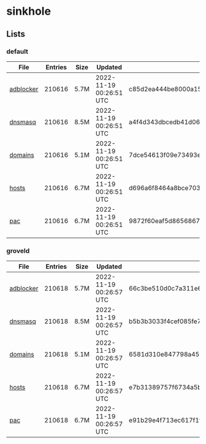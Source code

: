 # sinkhole

## Lists

### default

|File|Entries|Size|Updated|Hash|
|-|-|-|-|-|
|[adblocker](https://raw.githubusercontent.com/groveld/sinkhole/lists/default/adblocker.txt)|210616|5.7M|2022-11-19 00:26:51 UTC|c85d2ea444be8000a158dd658f7e1dcb8dbe2fa5b416a5d5e739eafda8eb202d|
|[dnsmasq](https://raw.githubusercontent.com/groveld/sinkhole/lists/default/dnsmasq.txt)|210616|8.5M|2022-11-19 00:26:51 UTC|a4f4d343dbcedb41d0694aed8de1224c5a22a8bcf1692665ea8e11686d3869f3|
|[domains](https://raw.githubusercontent.com/groveld/sinkhole/lists/default/domains.txt)|210616|5.1M|2022-11-19 00:26:51 UTC|7dce54613f09e73493e2191bd5556b4f78a731cae3c87b44da00f0515920c944|
|[hosts](https://raw.githubusercontent.com/groveld/sinkhole/lists/default/hosts.txt)|210616|6.7M|2022-11-19 00:26:51 UTC|d696a6f8464a8bce703e919a7cd4095204ecca2072532db41c4a753ee55aa64b|
|[pac](https://raw.githubusercontent.com/groveld/sinkhole/lists/default/pac.txt)|210616|6.7M|2022-11-19 00:26:51 UTC|9872f60eaf5d8656867fb772801caba97a69dbf3e1becbc2eb4aac6ebb046d52|

### groveld

|File|Entries|Size|Updated|Hash|
|-|-|-|-|-|
|[adblocker](https://raw.githubusercontent.com/groveld/sinkhole/lists/groveld/adblocker.txt)|210618|5.7M|2022-11-19 00:26:57 UTC|66c3be510d0c7a311e6ecb3c94a88d8fdcf5fb8e94562323d24459458c8e5ff2|
|[dnsmasq](https://raw.githubusercontent.com/groveld/sinkhole/lists/groveld/dnsmasq.txt)|210618|8.5M|2022-11-19 00:26:57 UTC|b5b3b3033f4cef085fe7eeffb085dca8ce82d781e55a3c4c4de2bc6135bfe3fe|
|[domains](https://raw.githubusercontent.com/groveld/sinkhole/lists/groveld/domains.txt)|210618|5.1M|2022-11-19 00:26:57 UTC|6581d310e847798a4509de1d62ef0b68bd0494f1e4f1d7a751248dbe87646140|
|[hosts](https://raw.githubusercontent.com/groveld/sinkhole/lists/groveld/hosts.txt)|210618|6.7M|2022-11-19 00:26:57 UTC|e7b31389757f6734a5bdc335b5944842b24e4af8c49a3129858f1b7fc2baf1e7|
|[pac](https://raw.githubusercontent.com/groveld/sinkhole/lists/groveld/pac.txt)|210618|6.7M|2022-11-19 00:26:57 UTC|e91b29e4f713ec617f1ffa3af178a39e3ca360b226775013db902ad02ab28568|
